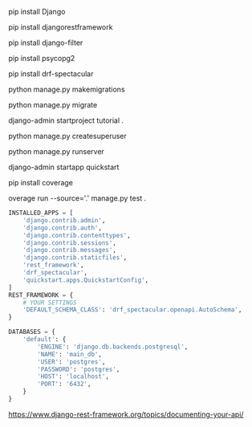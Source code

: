 pip install Django

pip install djangorestframework

pip install django-filter

pip install psycopg2

pip install drf-spectacular

python manage.py makemigrations

python manage.py migrate

django-admin startproject tutorial .

python manage.py createsuperuser

python manage.py runserver

django-admin startapp quickstart

pip install coverage 

overage run --source='.' manage.py test .



```python
INSTALLED_APPS = [
    'django.contrib.admin',
    'django.contrib.auth',
    'django.contrib.contenttypes',
    'django.contrib.sessions',
    'django.contrib.messages',
    'django.contrib.staticfiles',
    'rest_framework',
    'drf_spectacular',
    'quickstart.apps.QuickstartConfig',
]
REST_FRAMEWORK = {
    # YOUR SETTINGS
    'DEFAULT_SCHEMA_CLASS': 'drf_spectacular.openapi.AutoSchema',
}


```

```python
DATABASES = {
    'default': {
        'ENGINE': 'django.db.backends.postgresql',
        'NAME': 'main_db',
        'USER': 'postgres',
        'PASSWORD': 'postgres',
        'HOST': 'localhost',
        'PORT': '6432',
    }
}
```

https://www.django-rest-framework.org/topics/documenting-your-api/

